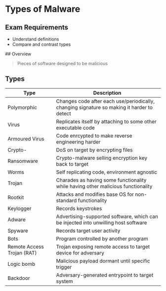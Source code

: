 # Types of Malware

## Exam Requirements
* Understand definitions
* Compare and contrast types

## Overview
> Pieces of software designed to be malicious

## Types
| Type | Description |
| --- | --- |
| Polymorphic | Changes code after each use/periodically, changing signature so making it harder to detect |
| Virus | Replicates itself by attaching to some other executable code |
| Armoured Virus | Code enrcypted to make reverse engineering harder |
| Crypto- | DoS on target by encrypting files |
| Ransomware | Crypto-malware selling encryption key back to target |
| Worms | Self replicating code, environment agnostic |
| Trojan | Charades as having some functionality while having other malicious functionality |
| Rootkit | Attacks and modifies base OS for non-standard functionality |
| Keylogger | Records keystrokes |
| Adware | Advertising-supported software, which can be injected into unwilling host software |
| Spyware | Records target user activity |
| Bots | Program controlled by another program |
| Remote Access Trojan (RAT) | Trojan exposing remote access to target device for adversary |
| Logic bomb | Malicious payload dormant until specific trigger |
| Backdoor | Adversary-generated entrypoint to target system |